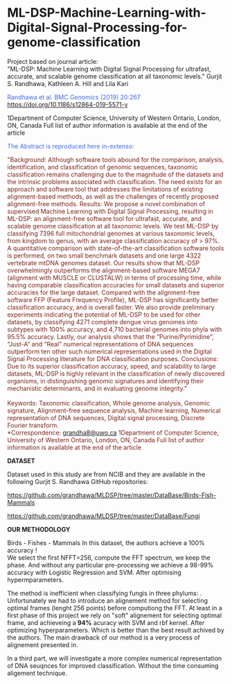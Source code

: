 # ML-DSP-Machine-Learning-with-Digital-Signal-Processing-for-genome-classification

Project based on journal article:  
"ML-DSP: Machine Learning with Digital Signal Processing for ultrafast, accurate, and scalable genome classification 
        at all taxonomic levels."
Gurjit S. Randhawa, Kathleen A. Hill and Lila Kari


<span style="color:#4169E1">Randhawa et al. BMC Genomics (2019) 20:267
https://doi.org/10.1186/s12864-019-5571-y

1Department of Computer Science, University of Western Ontario, London,
ON, Canada
Full list of author information is available at the end of the article

<span style="color:#4169E1">The Abstract is reproduced here in-extenso: 

<span style="color: #7b241c"> "Background: Although software tools abound for the comparison, analysis, identification, and classification of
genomic sequences, taxonomic classification remains challenging due to the magnitude of the datasets and the
intrinsic problems associated with classification. The need exists for an approach and software tool that addresses the
limitations of existing alignment-based methods, as well as the challenges of recently proposed alignment-free
methods.
Results: We propose a novel combination of supervised Machine Learning with Digital Signal Processing, resulting
in ML-DSP: an alignment-free software tool for ultrafast, accurate, and scalable genome classification at all taxonomic
levels. We test ML-DSP by classifying 7396 full mitochondrial genomes at various taxonomic levels, from kingdom to
genus, with an average classification accuracy of > 97%.
A quantitative comparison with state-of-the-art classification software tools is performed, on two small benchmark
datasets and one large 4322 vertebrate mtDNA genomes dataset. Our results show that ML-DSP overwhelmingly
outperforms the alignment-based software MEGA7 (alignment with MUSCLE or CLUSTALW) in terms of processing
time, while having comparable classification accuracies for small datasets and superior accuracies for the large
dataset. Compared with the alignment-free software FFP (Feature Frequency Profile), ML-DSP has significantly better
classification accuracy, and is overall faster.
We also provide preliminary experiments indicating the potential of ML-DSP to be used for other datasets, by
classifying 4271 complete dengue virus genomes into subtypes with 100% accuracy, and 4,710 bacterial genomes
into phyla with 95.5% accuracy.
Lastly, our analysis shows that the “Purine/Pyrimidine”, “Just-A” and “Real” numerical representations of DNA
sequences outperform ten other such numerical representations used in the Digital Signal Processing literature for
DNA classification purposes.
Conclusions: Due to its superior classification accuracy, speed, and scalability to large datasets, ML-DSP is highly
relevant in the classification of newly discovered organisms, in distinguishing genomic signatures and identifying their
mechanistic determinants, and in evaluating genome integrity." <br> 
<br>
Keywords: Taxonomic classification, Whole genome analysis, Genomic signature, Alignment-free sequence analysis,
Machine learning, Numerical representation of DNA sequences, Digital signal processing, Discrete Fourier transform. <br>
*Correspondence: grandha8@uwo.ca
1Department of Computer Science, University of Western Ontario, London,
ON, Canada
Full list of author information is available at the end of the article

**DATASET**

Dataset used in this study are from NCIB and they are available in the following Gurjit S. Randhawa GitHub repositories: 

https://github.com/grandhawa/MLDSP/tree/master/DataBase/Birds-Fish-Mammals

https://github.com/grandhawa/MLDSP/tree/master/DataBase/Fungi


**OUR METHODOLOGY**

Birds - Fishes - Mammals
In this dataset, the authors achieve a 100% accuracy !         
We select the first NFFT=256, compute the FFT spectrum, we keep the phase. And without any particular pre-processing we achieve a 98-99% accuracy with Logistic Regression and SVM. After optimising hypermparameters.  <br>    
        
The method is inefficient when classifying fungis in three phylums:  . Unfortunately we had to introduce an alignement method for selecting optimal frames (lenght 256 points) before computiong the FFT.  At least in a first phase of this project we rely on "soft" alignement for selecting optimal frame, and achieveing a **94%** acuracy with SVM and rbf kernel. After optimizing hyperparameters. Which is better than the best result achived by the authors. The main drawback of our method is a very process of alignement presented in.  
        
        
In a third part, we will investigate a more complex numerical representation of DNA seuqnces for improved classification. Without the time consuming aligement technique.          
        
        
        
        
